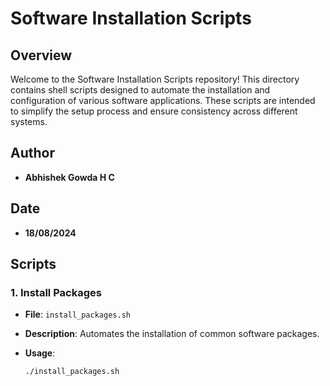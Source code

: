 # Software Installation Scripts

## Overview

Welcome to the Software Installation Scripts repository! This directory contains shell scripts designed to automate the installation and configuration of various software applications. These scripts are intended to simplify the setup process and ensure consistency across different systems.

## Author

- **Abhishek Gowda H C**

## Date

- **18/08/2024**

## Scripts

### 1. Install Packages

- **File**: `install_packages.sh`

- **Description**: Automates the installation of common software packages.

- **Usage**:
  ```bash
  ./install_packages.sh
